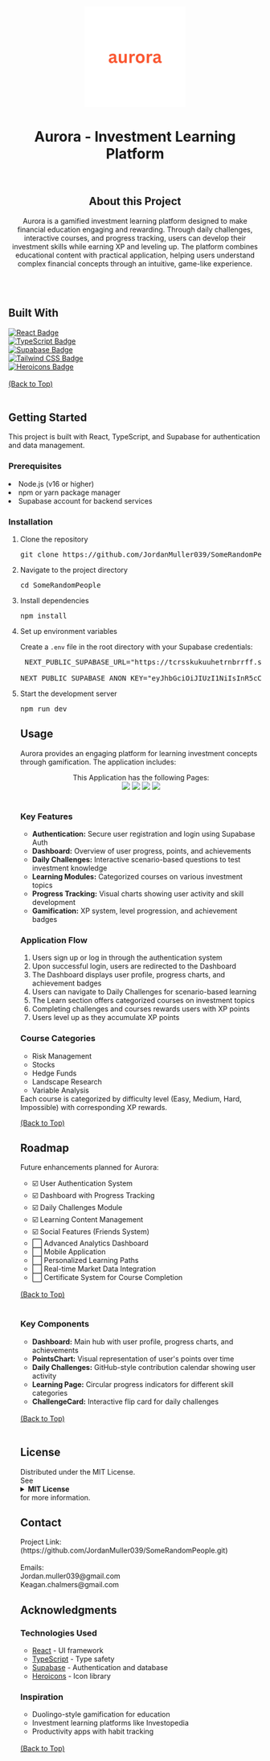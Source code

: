<p align="center"> <img id="top" src="assets/logo.png" alt="Aurora Logo" width="200"/>
 </p><h1 align="center">Aurora - Investment Learning Platform</h1> <br> <h2 align="center">About this Project</h2> <p align="center">Aurora is a gamified investment learning platform designed to make financial education engaging and rewarding. Through daily challenges, interactive courses, and progress tracking, users can develop their investment skills while earning XP and leveling up. The platform combines educational content with practical application, helping users understand complex financial concepts through an intuitive, game-like experience.</p> <br><br><h2>Built With</h2> <div> <a href="https://reactjs.org/" target="_blank"> <img src="https://img.shields.io/badge/React-20232A?style=for-the-badge&logo=react&logoColor=61DAFB" alt="React Badge"> </a> <br> <a href="https://www.typescriptlang.org/" target="_blank"> <img src="https://img.shields.io/badge/TypeScript-007ACC?style=for-the-badge&logo=typescript&logoColor=white" alt="TypeScript Badge"> </a> <br> <a href="https://supabase.io/" target="_blank"> <img src="https://img.shields.io/badge/Supabase-3ECF8E?style=for-the-badge&logo=supabase&logoColor=white" alt="Supabase Badge"> </a> <br> <a href="https://tailwindcss.com/" target="_blank"> <img src="https://img.shields.io/badge/Tailwind_CSS-38B2AC?style=for-the-badge&logo=tailwind-css&logoColor=white" alt="Tailwind CSS Badge"> </a> <br> <a href="https://heroicons.com/" target="_blank"> <img src="https://img.shields.io/badge/Heroicons-000000?style=for-the-badge&logo=heroicons&logoColor=white" alt="Heroicons Badge"> </a> <br><br> <a href="#top">(Back to Top)</a> </div> <br><h2>Getting Started</h2> <div> <p>This project is built with React, TypeScript, and Supabase for authentication and data management.</p> <h3>Prerequisites</h3> <li>Node.js (v16 or higher)</li> <li>npm or yarn package manager</li> <li>Supabase account for backend services</li><h3>Installation</h3> <ol> <li>Clone the repository</li> <pre>git clone https://github.com/JordanMuller039/SomeRandomPeople.git</pre> <li>Navigate to the project directory</li> <pre>cd SomeRandomPeople</pre> <li>Install dependencies</li> <pre>npm install</pre> <li>Set up environment variables</li> <p>Create a <code>.env</code> file in the root directory with your Supabase credentials:</p> <pre> NEXT_PUBLIC_SUPABASE_URL="https://tcrsskukuuhetrnbrrff.supabase.co" <br>
NEXT_PUBLIC_SUPABASE_ANON_KEY="eyJhbGciOiJIUzI1NiIsInR5cCI6IkpXVCJ9.eyJpc3MiOiJzdXBhYmFzZSIsInJlZiI6InRjcnNza3VrdXVoZXRybmJycmZmIiwicm9sZSI6ImFub24iLCJpYXQiOjE3NTc3NjkxMTksImV4cCI6MjA3MzM0NTExOX0.gfe6H7MVOwqBZgTAsUkFiaqFGtQnaTV-RE2KxwS_Hnk" </pre> <li>Start the development server</li> <pre>npm run dev</pre> 


<h2>Usage</h2> <p>Aurora provides an engaging platform for learning investment concepts through gamification. The application includes:</p><div align="center"> This Application has the following Pages:<br> <img src="https://img.shields.io/badge/Login%20Page-blue?style=for-the-badge" /> <img src="https://img.shields.io/badge/Dashboard%20Page-green?style=for-the-badge" /> <img src="https://img.shields.io/badge/Daily%20Challenges-orange?style=for-the-badge" /> <img src="https://img.shields.io/badge/Learn%20Page-purple?style=for-the-badge" /> </div> <br><h3>Key Features</h3> <ul> <li><strong>Authentication:</strong> Secure user registration and login using Supabase Auth</li> <li><strong>Dashboard:</strong> Overview of user progress, points, and achievements</li> <li><strong>Daily Challenges:</strong> Interactive scenario-based questions to test investment knowledge</li> <li><strong>Learning Modules:</strong> Categorized courses on various investment topics</li> <li><strong>Progress Tracking:</strong> Visual charts showing user activity and skill development</li> <li><strong>Gamification:</strong> XP system, level progression, and achievement badges</li> </ul><h3>Application Flow</h3> <ol> <li>Users sign up or log in through the authentication system</li> <li>Upon successful login, users are redirected to the Dashboard</li> <li>The Dashboard displays user profile, progress charts, and achievement badges</li> <li>Users can navigate to Daily Challenges for scenario-based learning</li> <li>The Learn section offers categorized courses on investment topics</li> <li>Completing challenges and courses rewards users with XP points</li> <li>Users level up as they accumulate XP points</li> </ol><h3>Course Categories</h3> <ul> <li>Risk Management</li> <li>Stocks</li> <li>Hedge Funds</li> <li>Landscape Research</li> <li>Variable Analysis</li> </ul>
Each course is categorized by difficulty level (Easy, Medium, Hard, Impossible) with corresponding XP rewards.

<a href="#top">(Back to Top)</a>



<h2>Roadmap</h2> <p>Future enhancements planned for Aurora:</p> <ul> <li>☑️ User Authentication System</li> <li>☑️ Dashboard with Progress Tracking</li> <li>☑️ Daily Challenges Module</li> <li>☑️ Learning Content Management</li> <li>☑️ Social Features (Friends System)</li> <li>⬜ Advanced Analytics Dashboard</li> <li>⬜ Mobile Application</li> <li>⬜ Personalized Learning Paths</li> <li>⬜ Real-time Market Data Integration</li> <li>⬜ Certificate System for Course Completion</li> </ul> <br> <a href="#top">(Back to Top)</a> <br><br><h3>Key Components</h3> <ul> <li><strong>Dashboard:</strong> Main hub with user profile, progress charts, and achievements</li> <li><strong>PointsChart:</strong> Visual representation of user's points over time</li> <li><strong>Daily Challenges:</strong> GitHub-style contribution calendar showing user activity</li> <li><strong>Learning Page:</strong> Circular progress indicators for different skill categories</li> <li><strong>ChallengeCard:</strong> Interactive flip card for daily challenges</li> </ul><br> <a href="#top">(Back to Top)</a> <br><br><h2>License</h2> Distributed under the MIT License. <br>See <details> <summary><strong>MIT License</strong></summary> <p>Copyright (c) 2023 Aurora Investment Learning Platform
Permission is hereby granted, free of charge, to any person obtaining a copy
of this software and associated documentation files (the "Software"), to deal
in the Software without restriction, including without limitation the rights
to use, copy, modify, merge, publish, distribute, sublicense, and/or sell
copies of the Software, and to permit persons to whom the Software is
furnished to do so, subject to the following conditions:

The above copyright notice and this permission notice shall be included in all
copies or substantial portions of the Software.

THE SOFTWARE IS PROVIDED "AS IS", WITHOUT WARRANTY OF ANY KIND, EXPRESS OR
IMPLIED, INCLUDING BUT NOT LIMITED TO THE WARRANTIES OF MERCHANTABILITY,
FITNESS FOR A PARTICULAR PURPOSE AND NONINFRINGEMENT. IN NO EVENT SHALL THE
AUTHORS OR COPYRIGHT HOLDERS BE LIABLE FOR ANY CLAIM, DAMAGES OR OTHER
LIABILITY, WHETHER IN AN ACTION OF CONTRACT, TORT OR OTHERWISE, ARISING FROM,
OUT OF OR IN CONNECTION WITH THE SOFTWARE OR THE USE OR OTHER DEALINGS IN THE
SOFTWARE.</p>

</details> for more information.



<h2>Contact</h2> <p> Project Link: (https://github.com/JordanMuller039/SomeRandomPeople.git) <br><br>
    Emails: <br>
    Jordan.muller039@gmail.com <br>
    Keagan.chalmers@gmail.com
    </p>



<h2>Acknowledgments</h2> <p> <h3>Technologies Used</h3> <ul> <li><a href="https://reactjs.org/" target="_blank">React</a> - UI framework</li> <li><a href="https://www.typescriptlang.org/" target="_blank">TypeScript</a> - Type safety</li> <li><a href="https://supabase.io/" target="_blank">Supabase</a> - Authentication and database</li> <li><a href="https://heroicons.com/" target="_blank">Heroicons</a> - Icon library</li> </ul><h3>Inspiration</h3> <ul> <li>Duolingo-style gamification for education</li> <li>Investment learning platforms like Investopedia</li> <li>Productivity apps with habit tracking</li> </ul> <br> <a href="#top">(Back to Top)</a> </p>
